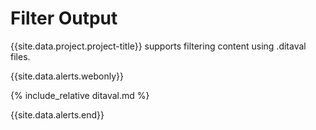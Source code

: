---
---
# Filter Output

{{site.data.project.project-title}} supports filtering content using .ditaval files.

{{site.data.alerts.webonly}}

{% include_relative ditaval.md %}

{{site.data.alerts.end}}